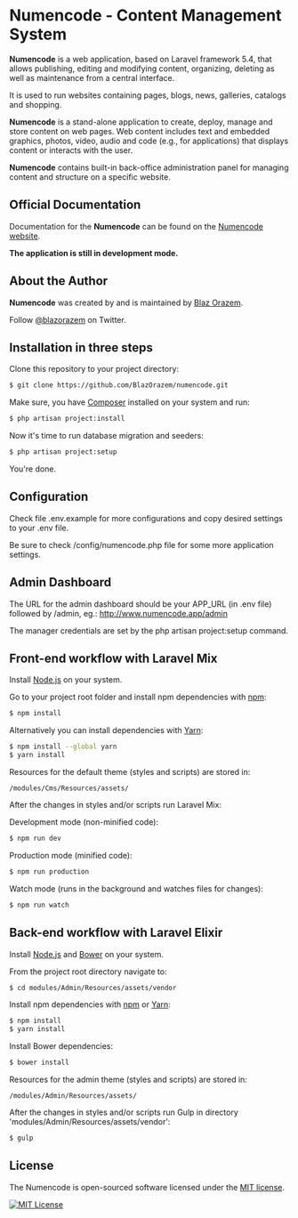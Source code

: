 # Numencode - Content Management System

**Numencode** is a web application, based on Laravel framework 5.4, that allows publishing, editing and modifying 
content, organizing, deleting as well as maintenance from a central interface.

It is used to run websites containing pages, blogs, news, galleries, catalogs and shopping.

**Numencode** is a stand-alone application to create, deploy, manage and store content on web pages. 
Web content includes text and embedded graphics, photos, video, audio and code (e.g., for applications) 
that displays content or interacts with the user.

**Numencode** contains built-in back-office administration panel for managing content and structure on a specific website.

## Official Documentation

Documentation for the **Numencode** can be found on the [Numencode website](http://www.numencode.com/page/docs/).

**The application is still in development mode.**

## About the Author

**Numencode** was created by and is maintained by [Blaz Orazem](http://www.orazem.si/).

Follow [@blazorazem](https://twitter.com/blazorazem) on Twitter.

## Installation in three steps

Clone this repository to your project directory:
```bash
$ git clone https://github.com/BlazOrazem/numencode.git
```

Make sure, you have [Composer](https://getcomposer.org/) installed on your system and run:
```bash
$ php artisan project:install
```

Now it's time to run database migration and seeders:
```bash
$ php artisan project:setup
```

You're done.

## Configuration

Check file .env.example for more configurations and copy desired settings to your .env file.

Be sure to check /config/numencode.php file for some more application settings.

## Admin Dashboard

The URL for the admin dashboard should be your APP_URL (in .env file) followed by /admin, eg.: http://www.numencode.app/admin

The manager credentials are set by the php artisan project:setup command.

## Front-end workflow with Laravel Mix

Install [Node.js](https://nodejs.org/) on your system.

Go to your project root folder and install npm dependencies with [npm](https://www.npmjs.com/):
```bash
$ npm install
```

Alternatively you can install dependencies with [Yarn](https://yarnpkg.com/):
```bash
$ npm install --global yarn
$ yarn install
```

Resources for the default theme (styles and scripts) are stored in:
~~~
/modules/Cms/Resources/assets/
~~~

After the changes in styles and/or scripts run Laravel Mix:

Development mode (non-minified code):
```bash
$ npm run dev
```
Production mode (minified code):
```bash
$ npm run production
```
Watch mode (runs in the background and watches files for changes):
```bash
$ npm run watch
```
## Back-end workflow with Laravel Elixir

Install [Node.js](https://nodejs.org/) and [Bower](https://bower.io/#install-bower) on your system.

From the project root directory navigate to:
```bash
$ cd modules/Admin/Resources/assets/vendor
```

Install npm dependencies with [npm](https://www.npmjs.com/) or [Yarn](https://yarnpkg.com/):
```bash
$ npm install
$ yarn install
```

Install Bower dependencies:
```bash
$ bower install
```

Resources for the admin theme (styles and scripts) are stored in:
~~~
/modules/Admin/Resources/assets/
~~~

After the changes in styles and/or scripts run Gulp in directory 'modules/Admin/Resources/assets/vendor':
```bash
$ gulp
```

## License

The Numencode is open-sourced software licensed under the [MIT license](http://opensource.org/licenses/MIT).

[<img src="https://img.shields.io/packagist/l/doctrine/orm.svg?style=flat-square" alt="MIT License">](LICENSE)
